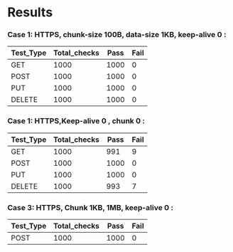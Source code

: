 # Results

### Case 1: HTTPS, chunk-size 100B, data-size 1KB, keep-alive 0 :

| Test_Type | Total_checks | Pass | Fail |
| ------|------ | ------|------ |
|    GET    |     1000     | 1000 |  0   |
|    POST   |     1000     | 1000 |  0   |
|    PUT    |     1000     | 1000 |  0   |
|   DELETE  |     1000     | 1000 |  0   |


### Case 1: HTTPS,Keep-alive 0 , chunk 0 :
| Test_Type | Total_checks | Pass | Fail |
| ------|------ | ------|------ |
|    GET    |     1000     | 991  |  9  |
|    POST   |     1000     | 1000 |  0   |
|    PUT    |     1000     | 1000 |  0   |
|   DELETE  |     1000     | 993  |  7  |

### Case 3: HTTPS, Chunk 1KB, 1MB, keep-alive 0 :

|    Test_Type     | Total_checks | Pass | Fail |
| ------|------ | ------|------ |
| POST |     1000     | 1000 |  0   |
